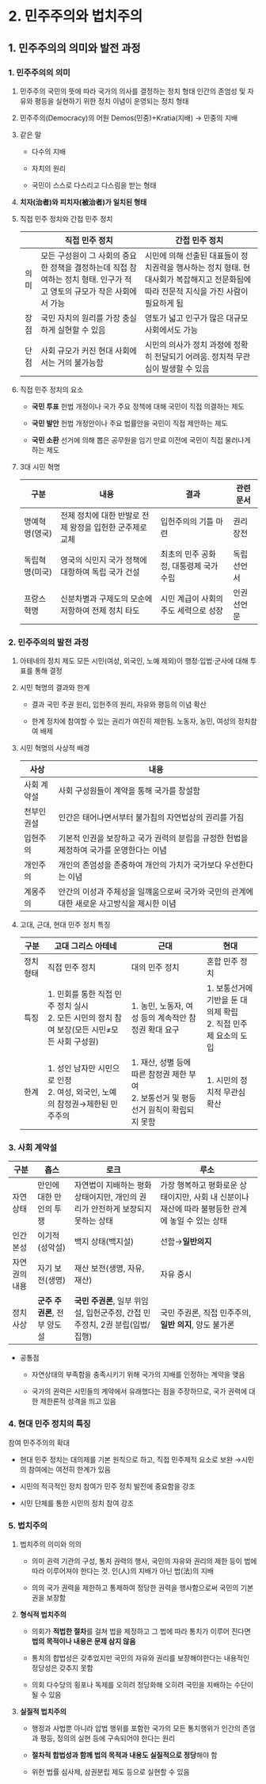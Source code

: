 # 2. 민주주의와 법치주의

## 1. 민주주의의 의미와 발전 과정

### 1. 민주주의의 의미

1. 민주주의
   국민의 뜻에 따라 국가의 의사를 결정하는 정치 형태
   인간의 존엄성 및 자유와 평등을 실현하기 위한 정치 이념이 운영되는 정치 형태

2. 민주주의(Democracy)의 어원
   Demos(민중)+Kratia(지배) → 민중의 지배

3. 같은 말
   
   * 다수의 지배
   
   * 자치의 원리
   
   * 국민이 스스로 다스리고 다스림을 받는 형태

4. **치자(治者)와 피치자(被治者)가 일치된 형태**

5. 직접 민주 정치와 간접 민주 정치
   
   |     | 직접 민주 정치                                                             | 간접 민주 정치                                                                     |
   |:---:| -------------------------------------------------------------------- | ---------------------------------------------------------------------------- |
   | 의미  | 모든 구성원이 그 사회의 중요한 정책을 결정하는데 직접 참여하는 정치 형태. 인구가 적고 영토의 규모가 작은 사회에서 가능 | 시민에 의해 선출된 대표들이 정치권력을 행사하는 정치 형태. 현대사회가 복잡해지고 전문화됨에 따라 전문적 지식을 가진 사람이 필요하게 됨 |
   | 장점  | 국민 자치의 원리를 가장 충실하게 실현할 수 있음                                          | 영토가 넓고 인구가 많은 대규모 사회에서도 가능                                                   |
   | 단점  | 사회 규모가 커진 현대 사회에서는 거의 불가능함                                           | 시민의 의사가 정치 과정에 정확히 전달되기 어려움. 정치적 무관심이 발생할 수 있음                               |

6. 직접 민주 정치의 요소
   
   * **국민 투표**
     헌법 개정이나 국가 주요 정책에 대해 국민이 직접 의결하는 제도
   
   * **국민 발안**
     헌법 개정안이나 주요 법률안을 국민이 직접 제안하는 제도
   
   * **국민 소환**
     선거에 의해 뽑은 공무원을 임기 만료 이전에 국민이 직접 물러나게 하는 제도

7. 3대 시민 혁명
   
   | 구분       | 내용                               | 결과                     | 관련 문서 |
   | -------- | -------------------------------- | ---------------------- | ----- |
   | 명예혁명(영국) | 전제 정치에 대한 반발로 전제 왕정을 입헌한 군주제로 교체 | 입헌주의의 기틀 마련            | 권리장전  |
   | 독립혁명(미국) | 영국의 식민지 국가 정책에 대항하여 독립 국가 건설     | 최초의 민주 공화정, 대통령제 국가 수립 | 독립선언서 |
   | 프랑스 혁명   | 신분차별과 구제도의 모순에 저항하여 전제 정치 타도     | 시민 계급이 사회의 주도 세력으로 성장  | 인권선언문 |

### 2. 민주주의의 발전 과정

1. 아테네의 정치 제도
   모든 시민(여성, 외국인, 노예 제외)이 행정·입법·군사에 대해 투표를 통해 결정

2. 시민 혁명의 결과와 한계
   
   * 결과
     국민 주권 원리, 입헌주의 원리, 자유와 평등의 이념 확산
   
   * 한계
     정치에 참여할 수 있는 권리가 여진히 제한됨. 노동자, 농민, 여성의 정치참여 배제

3. 시민 혁명의 사상적 배경
   
   | 사상     | 내용                                                  |
   | ------ | --------------------------------------------------- |
   | 사회 계약설 | 사회 구성원들이 계약을 통해 국가를 창설함                             |
   | 천부인권설  | 인간은 태어나면서부터 불가침의 자연법상의 권리를 가짐                       |
   | 입헌주의   | 기본적 인권을 보장하고 국가 권력의 분립을 규정한 헌법을 제정하여 국가를 운영한다는 이념   |
   | 개인주의   | 개인의 존엄성을 존중하여 개인의 가치가 국가보다 우선한다는 이념                 |
   | 계몽주의   | 안간의 이성과 주체성을 일꺠움으로써 국가와 국민의 관계에 대한 새로운 사고방식을 제시한 이념 |

4. 고대, 근대, 현대 민주 정치 특징
   
   | 구분    | 고대 그리스 아테네                                                    | 근대                                                       | 현대                                         |
   | ----- | ------------------------------------------------------------- | -------------------------------------------------------- | ------------------------------------------ |
   | 정치 형태 | 직접 민주 정치                                                      | 대의 민주 정치                                                 | 혼합 민주 정치                                   |
   | 특징    | 1. 민회를 통한 직접 민주 정치 실시<br/>2. 모든 시민의 정치 참여 보장(모든 시민≠모든 사회 구성원) | 1. 농민, 노동자, 여성 등의 계속적안 참정권 확대 요구                         | 1. 보통선거에 기반을 둔 대의제 확립<br/>2. 직접 민주제 요소의 도입 |
   | 한계    | 1. 성인 남자만 시민으로 인정<br/>2. 여성, 외국인, 노예의 참정권→제한된 민주주의            | 1. 재산, 성별 등에 따른 참정권 제한 부여<br/>2. 보통선거 및 평등선거 원칙이 확립되지 못함 | 1. 시민의 정치적 무관심 확산                          |

### 3. 사회 계약설

| 구분      | 홉스                 | 로크                                               | 루소                                                       |
| ------- | ------------------ | ------------------------------------------------ | -------------------------------------------------------- |
| 자연 상태   | 만인에 대한 만인의 투쟁      | 자연법이 지배하는 평화 상태이지만, 개인의 권리가 안전하게 보장되지 못하는 상태     | 가장 행복하고 평화로운 상태이지만, 사회 내 신분이나 재산에 따라 불평등한 관계에 놓일 수 있는 상태 |
| 인간본성    | 이기적(성악설)           | 백지 상태(백지설)                                       | 선함→**일반의지**                                              |
| 자연권의 내용 | 자기 보전(생명)          | 재산 보전(생명, 자유, 재산)                                | 자유 중시                                                    |
| 정치 사상   | **군주 주권론**, 전부 양도설 | **국민 주권론**, 일부 위임설, 입헌군주정, 간접 민주정치, 2권 분립(입법/집행) | 국민 주권론, 직접 민주주의, **일반 의지**, 양도 불가론                       |

* 공통점
  
  * 자연상태의 부족함을 충족시키기 위해 국가의 지배를 인정하는 계약을 맺음
  
  * 국가의 권력은 시민들의 계약에서 유래했다는 점을 주장하므로, 국가 권력에 대한 제한론적 성격을 띄고 있음

### 4. 현대 민주 정치의 특징

참여 민주주의의 확대

* 현대 민주 정치는 대의제를 기본 원칙으로 하고, 직접 민주제적 요소로 보완
  →시민의 참여에는 여전히 한계가 있음

* 시민의 적극적인 정치 참여가 민주 정치 발전에 중요함을 강조

* 시민 단체를 통한 시민의 정치 참여 강조

### 5. 법치주의

1. 법치주의 의미와 의의
   
   * 의미
     권력 기관의 구성, 통치 권력의 행사, 국민의 자유와 권리의 제한 등이 법에 따라 이루어져야 한다는 것. 인(人)의 지배가 아닌 법(法)의 지배
   
   * 의의
     국가 권력을 제한하고 통제하여 정당한 권력을 행사함으로써 국민의 기본권을 보장함

2. **형식적 법치주의**
   
   * 의회가 **적법한 절차**를 걸쳐 법을 제정하고 그 법에 따라 통치가 이루어 진다면 **법의 목적이나 내용은 문제 삼지 않음**
   
   * 통치의 합법성은 갖추었지만 국민의 자유와 권리를 보장해야한다는 내용적인 정당성은 갖추지 못함
   
   * 의회 다수당의 횡포나 독제를 오히려 정당화해 오히려 국민을 지배하는 수단이 될 수 있음

3. **실질적 법치주의**
   
   * 행정과 사법뿐 아니라 압법 행위를 포함한 국가의 모든 통치행위가 인간의 존엄과 평등, 정의의 실현 등에 구속되어야 한다는 원리
   
   * **절차적 합법성과 함께 법의 목적과 내용도 실질적으로 정당**해야 함
   
   * 위헌 법률 심사제, 삼권분립 제도 등으로 실현할 수 있음

